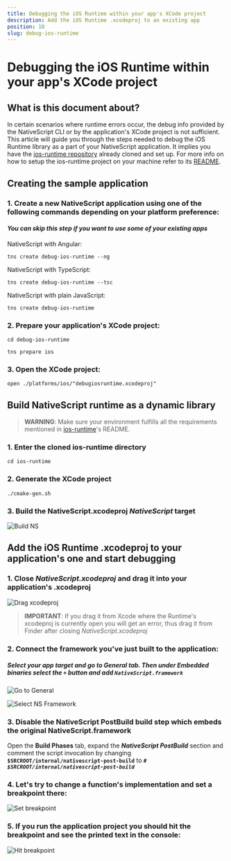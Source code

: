 ```yaml
---
title: Debugging the iOS Runtime within your app's XCode project
description: Add the iOS Runtime .xcodeproj to an existing app
position: 10
slug: debug-ios-runtime
---
```


# Debugging the iOS Runtime within your app's XCode project

## What is this document about?

In certain scenarios where runtime errors occur, the debug info provided by the NativeScript CLI or by the application's XCode project is not sufficient. This article will guide you through the steps needed to debug the iOS Runtime library as a part of your NativeScript application. It implies you have the [ios-runtime repository](https://github.com/NativeScript/ios-runtime) already cloned and set up. For more info on how to setup the ios-runtime project on your machine refer to its [README](https://github.com/NativeScript/ios-runtime/blob/master/README.md).

## Creating the sample application

### 1. Create a new NativeScript application using one of the following commands depending on your platform preference:
#### *You can skip this step if you want to use some of your existing apps*

NativeScript with Angular:

`tns create debug-ios-runtime --ng`

NativeScript with TypeScript:

`tns create debug-ios-runtime --tsc`

NativeScript with plain JavaScript:

`tns create debug-ios-runtime`

### 2. Prepare your application's XCode project:

`cd debug-ios-runtime`

`tns prepare ios`

### 3. Open the XCode project:

`open ./platforms/ios/"debugiosruntime.xcodeproj"`

## Build NativeScript runtime as a dynamic library

> **WARNING**: Make sure your environment fulfills all the requirements mentioned in [ios-runtime](https://github.com/NativeScript/ios-runtime)'s README.

### 1. Enter the cloned ios-runtime directory

`cd ios-runtime`

### 2. Generate the XCode project

`./cmake-gen.sh`

### 3. Build the NativeScript.xcodeproj *NativeScript* target

![Build NS](build-dynamic-target.png)

## Add the iOS Runtime .xcodeproj to your application's one and start debugging

### 1. Close *NativeScript.xcodeproj* and drag it into your application's .xcodeproj
![Drag xcodeproj](drag-runtime-proj.png)

> **IMPORTANT**: If you drag it from Xcode where the Runtime's xcodeproj is currently open you will
get an error, thus drag it from Finder after closing *NativeScript.xcodeproj*

### 2. Connect the framework you've just built to the application:

##### Select your app target and go to General tab. Then under *Embedded binaries* select the `+`  button and add `NativeScript.framework`

![Go to General](general-embed-binaries.png)

![Select NS Framework](select-ns-framework.png)

### 3. Disable the NativeScript PostBuild build step which embeds the original NativeScript.framework
Open the **Build Phases** tab, expand the ***NativeScript PostBuild*** section and comment the
script invocation by changing **`$SRCROOT/internal/nativescript-post-build`** to ***`# $SRCROOT/internal/nativescript-post-build`***

### 4. Let's try to change a function's implementation and set a breakpoint there:
![Set breakpoint](set-breakpoint.png)

### 5. If you run the application project you should hit the breakpoint and see the printed text in the console:

![Hit breakpoint](hit-breakpoint.png)

